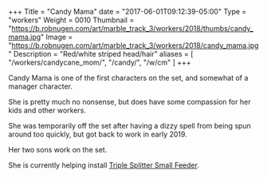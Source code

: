 +++
Title = "Candy Mama"
date = "2017-06-01T09:12:39-05:00"
Type = "workers"
Weight = 0010
Thumbnail = "https://b.robnugen.com/art/marble_track_3/workers/2018/thumbs/candy_mama.jpg"
Image = "https://b.robnugen.com/art/marble_track_3/workers/2018/candy_mama.jpg"
Description = "Red/white striped head/hair"
aliases = [
    "/workers/candycane_mom/",
    "/candy/",
    "/w/cm"
]
+++

Candy Mama is one of the first characters on the set, and somewhat of a manager character.

She is pretty much no nonsense, but does have some compassion for her kids and other workers.

She was temporarily off the set after having a dizzy spell from being spun around too quickly, but got back to work in early 2019.

Her two sons work on the set.

She is currently helping install [Triple Splitter Small Feeder](/p/tssf).